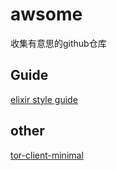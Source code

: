 # awsome
收集有意思的github仓库

## Guide

[elixir style guide](https://github.com/niftyn8/elixir_style_guide)

## other

[tor-client-minimal](https://github.com/derekhe/tor-client-minimal?utm_source=rss&utm_medium=rss)
